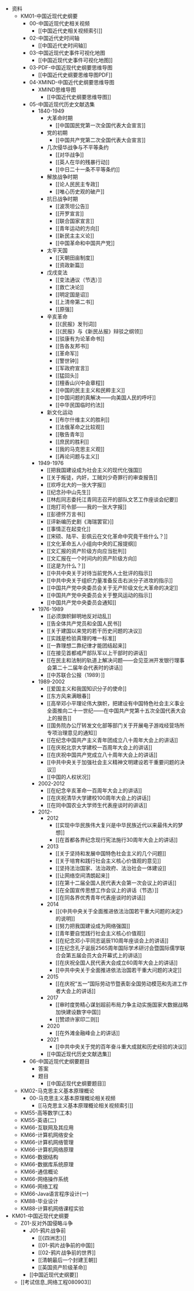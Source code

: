 - 资料
  - KM01-中国近现代史纲要
    - 00-中国近现代史相关视频
        - [[中国近代史相关视频索引]]
    - 02-中国近代史时间轴
        - [[中国近代史时间轴]]
    - 03-中国近现代史事件可视化地图
        - [[中国近现代史事件可视化地图]]
    - 03-PDF-中国近现代史纲要思维导图
        - [[中国近代史纲要思维导图PDF]]
    - 04-XMIND-中国近代史纲要思维导图
      - XMIND思维导图
        - [[中国近代史纲要思维导图]]
    - 05-中国近现代历史文献选集
      - 1840-1949
        - 大革命时期
            - [[中国国民党第一次全国代表大会宣言]]
        - 党的初期
            - [[中国共产党第二次全国代表大会宣言]]
        - 几次侵华战争与不平等条约
            - [[对华战争]]
            - [[英人在华的残暴行动]]
            - [[中日二十一条不平等条约]]
        - 解放战争时期
            - [[论人民民主专政]]
            - [[唯心历史观的破产]]
        - 抗日战争时期
            - [[波茨坦公告]]
            - [[开罗宣言]]
            - [[联合国家宣言]]
            - [[青年运动的方向]]
            - [[新民主主义论]]
            - [[中国革命和中国共产党]]
        - 太平天国
            - [[天朝田亩制度]]
            - [[资政新篇]]
        - 戊戌变法
            - [[变法通议（节选）]]
            - [[救亡决论]]
            - [[明定国是诏]]
            - [[上清帝第二书]]
            - [[原强]]
        - 辛亥革命
            - [[《民报》发刊词]]
            - [[《民报》与《新民丛报》辩驳之纲领]]
            - [[驳康有为论革命书]]
            - [[告各友邦书]]
            - [[革命军]]
            - [[警世钟]]
            - [[军政府宣言]]
            - [[猛回头]]
            - [[檀香山兴中会章程]]
            - [[中国的民主主义和民粹主义]]
            - [[中国问题的真解决——向美国人民的呼吁]]
            - [[中华民国临时约法]]
        - 新文化运动
            - [[布尔什维主义的胜利]]
            - [[法俄革命之比较观]]
            - [[敬告青年]]
            - [[庶民的胜利]]
            - [[我的马克思主义观]]
            - [[再论问题与主义]]
      - 1949-1976
          - [[把我国建设成为社会主义的现代化强国]]
          - [[关于叛徒，内奸，工贼刘少奇罪行的审查报告]]
          - [[欢呼北大的一张大字报]]
          - [[纪念孙中山先生]]
          - [[林彪同志委托江青同志召开的部队文艺工作座谈会纪要]]
          - [[炮打司令部——我的一张大字报]]
          - [[彭德怀万言书]]
          - [[评新编历史剧《海瑞罢官》]]
          - [[事情正在起变化]]
          - [[宋硕、陆平、彭佩云在文化革命中究竟干些什么？]]
          - [[文化革命五人小组向中央的汇报提纲]]
          - [[文汇报的资产阶级方向应当批判]]
          - [[文汇报在一个时间内的资产阶级方向]]
          - [[这是为什么？]]
          - [[中共中央关于对待当前党外人士批评的指示]]
          - [[中共中央关于组织力量准备反击右派分子进攻的指示]]
          - [[中国共产党中央委员会关于无产阶级文化大革命的决定]]
          - [[中国共产党中央委员会关于整风运动的指示]]
          - [[中国共产党中央委员会通知]]
      - 1976-1989
          - [[必须旗帜鲜明地反对动乱]]
          - [[告全体共产党员和全国人民书]]
          - [[关于建国以来党的若干历史问题的决议]]
          - [[实践是检验真理的唯一标准]]
          - [[一靠理想二靠纪律才能团结起来]]
          - [[在接见首都戒严部队军以上干部时的讲话]]
          - [[在民主和法制的轨道上解决问题——会见亚洲开发银行理事会第二十二届年会代表时的讲话]]
          - [[中苏联合公报（1989）]]
      - 1989-2002
          - [[爱国主义和我国知识分子的使命]]
          - [[东方风来满眼春]]
          - [[高举邓小平理论伟大旗帜，把建设有中国特色社会主义事业全面推向二十一世纪——在中国共产党第十五次全国代表大会上的报告]]
          - [[国务院办公厅转发文化部等部门关于开展电子游戏经营场所专项治理意见的通知]]
          - [[在纪念中国共产主义青年团成立八十周年大会上的讲话]]
          - [[在庆祝北京大学建校一百周年大会上的讲话]]
          - [[在庆祝中国共产党成立八十周年大会上的讲话]]
          - [[中共中央关于加强社会主义精神文明建设若干重要问题的决议]]
          - [[中国的人权状况]]
      - 2002-2012
          - [[在纪念辛亥革命一百周年大会上的讲话]]
          - [[在庆祝清华大学建校100周年大会上的讲话]]
          - [[在同中国农业大学师生代表座谈时的讲话]]
      - 2012-
        - 2012
            - [[实现中华民族伟大复兴是中华民族近代以来最伟大的梦想]]
            - [[在首都各界纪念现行宪法施行30周年大会上的讲话]]
        - 2013
            - [[关于坚持和发展中国特色社会主义的几个问题]]
            - [[关于培育和践行社会主义核心价值观的意见]]
            - [[坚持法治国家、法治政府、法治社会一体建设]]
            - [[让网络空间清朗起来]]
            - [[在第十二届全国人民代表大会第一次会议上的讲话]]
            - [[在全国宣传思想工作会议上的讲话（节选）]]
            - [[在同各界优秀青年代表座谈时的讲话]]
        - 2014
            - [[《中共中央关于全面推进依法治国若干重大问题的决定》的说明]]
            - [[努力把我国建设成为网络强国]]
            - [[青年要自觉践行社会主义核心价值观]]
            - [[在纪念邓小平同志诞辰110周年座谈会上的讲话]]
            - [[在纪念孔子诞辰2565周年国际学术研讨会暨国际儒学联合会第五届会员大会开幕式上的讲话]]
            - [[在庆祝全国人民代表大会成立60周年大会上的讲话]]
            - [[中共中央关于全面推进依法治国若干重大问题的决定]]
        - 2015
            - [[在庆祝“五一”国际劳动节暨表彰全国劳动模范和先进工作者大会上的讲话]]
        - 2017
            - [[审时度势精心谋划超前布局力争主动实施国家大数据战略加快建设数字中国]]
            - [[赞颂许家印二则]]
        - 2020
            - [[在外滩金融峰会上的讲话]]
        - 2021
            - [[中共中央关于党的百年奋斗重大成就和历史经验的决议]]
        - [[中国近现代历史文献选集]]
    - 06-中国近现代史纲要题目
      - 答案
      - 题目
        - [[中国近现代史纲要题目]]
  - KM02-马克思主义基本原理概论
    - 00-马克思主义基本原理概论相关视频
        - [[马克思主义基本原理概论相关视频索引]]
  - KM55-高等数学(工本)
  - KM55-英语(二)
  - KM66-互联网及其应用
  - KM66-计算机网络安全
  - KM66-计算机网络管理
  - KM66-计算机网络原理
  - KM66-数据结构
  - KM66-数据库系统原理
  - KM66-通信概论
  - KM66-网络操作系统
  - KM66-网络工程
  - KM66-Java语言程序设计(一)
  - KM88-毕业设计
  - KM88-计算机网络课程实验
- KM01-中国近现代史纲要
  - Z01-反对外国侵略斗争
    - J01-鸦片战争前
        - [[《四洲志》]]
        - [[01-鸦片战争前的中国]]
        - [[02-鸦片战争前的世界]]
        - [[清朝最后一个封建王朝]]
        - [[英国资产阶级革命]]
    - [[中国近现代史纲要]]
  - [[考试信息_网络工程080903]]
